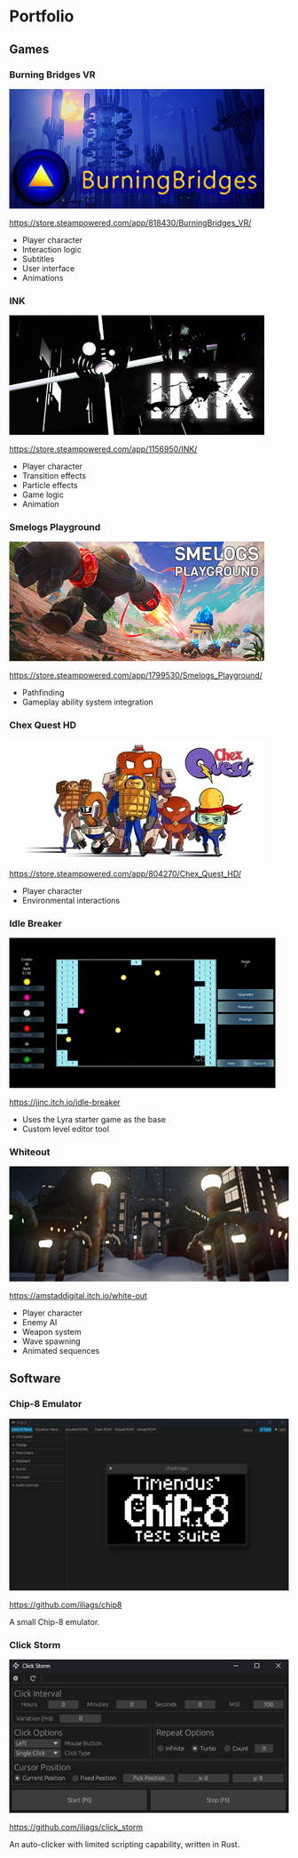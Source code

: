 # Portfolio

## Games

### Burning Bridges VR

![Burning Bridges](./images/icon_burning.png)

<https://store.steampowered.com/app/818430/BurningBridges_VR/>

- Player character
- Interaction logic
- Subtitles
- User interface
- Animations

### INK

![INK](./images/icon_ink.png)

<https://store.steampowered.com/app/1156950/INK/>

- Player character
- Transition effects
- Particle effects
- Game logic
- Animation

### Smelogs Playground

![Smelogs Playground](./images/icon_sp.png)

<https://store.steampowered.com/app/1799530/Smelogs_Playground/>

- Pathfinding
- Gameplay ability system integration

### Chex Quest HD

![Chex Quest](./images/icon_cq.png)

<https://store.steampowered.com/app/804270/Chex_Quest_HD/>

- Player character
- Environmental interactions

### Idle Breaker

![Idle Breaker](./images/icon_ib.png)

<https://jinc.itch.io/idle-breaker>

- Uses the Lyra starter game as the base
- Custom level editor tool

### Whiteout

![Whiteout](./images/icon_wo.png)

<https://amstaddigital.itch.io/white-out>

- Player character
- Enemy AI
- Weapon system
- Wave spawning
- Animated sequences

## Software

### Chip-8 Emulator

![Click Storm](./images/icon_c8.png)

<https://github.com/iliags/chip8>

A small Chip-8 emulator.

### Click Storm

![Click Storm](./images/icon_cs.png)

<https://github.com/iliags/click_storm>

An auto-clicker with limited scripting capability, written in Rust.
